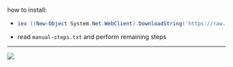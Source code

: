 how to install:
- ```powershell
  iex ((New-Object System.Net.WebClient).DownloadString('https://raw.githubusercontent.com/gerardog/gsudo/master/installgsudo.ps1'))
  ```
- read `manual-steps.txt` and perform remaining steps
---
<img src="https://github.com/hatosu/windows-config/blob/main/showcase.gif?raw=true" />
